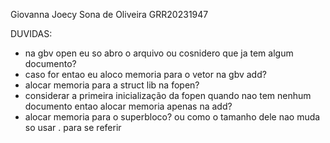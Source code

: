 Giovanna Joecy Sona de Oliveira
GRR20231947


DUVIDAS:

- na gbv open eu so abro o arquivo ou cosnidero que ja tem algum documento?
- caso for entao eu aloco memoria para o vetor na gbv add?
- alocar memoria para a struct lib na fopen?
- considerar a primeira inicialização da fopen quando nao tem nenhum documento entao alocar memoria apenas na add?
- alocar memoria para o superbloco? ou como o tamanho dele nao muda so usar . para se referir